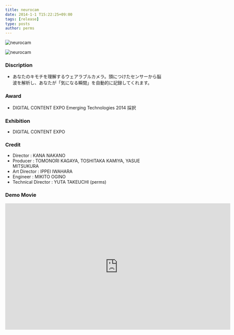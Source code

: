 ```yaml
---
title: neurocam
date: 2014-1-1 T15:22:25+09:00
tags: [release]
type: posts
author: perms
---
```


![neurocam](/img/works/neurocam.png "neurocam")

![neurocam](/img/works/neurocam_2.png "neurocam_2")

### Discription
- あなたのキモチを理解するウェアラブルカメラ。頭につけたセンサーから脳波を解析し、あなたが「気になる瞬間」を自動的に記録してくれます。

### Award
- DIGITAL CONTENT EXPO Emerging Technologies 2014 採択

### Exhibition
- DIGITAL CONTENT EXPO

### Credit
- Director : KANA NAKANO
- Producer : TOMONORI KAGAYA, TOSHITAKA KAMIYA, YASUE MITSUKURA
- Art Director : IPPEI IWAHARA
- Engineer : MIKITO OGINO
- Technical Director : YUTA TAKEUCHI (perms)

### Demo Movie
<iframe width="720" height="405" src="https://www.youtube.com/embed/CDgkX-JY_wM" frameborder="0" gesture="media" allow="encrypted-media" allowfullscreen></iframe>
